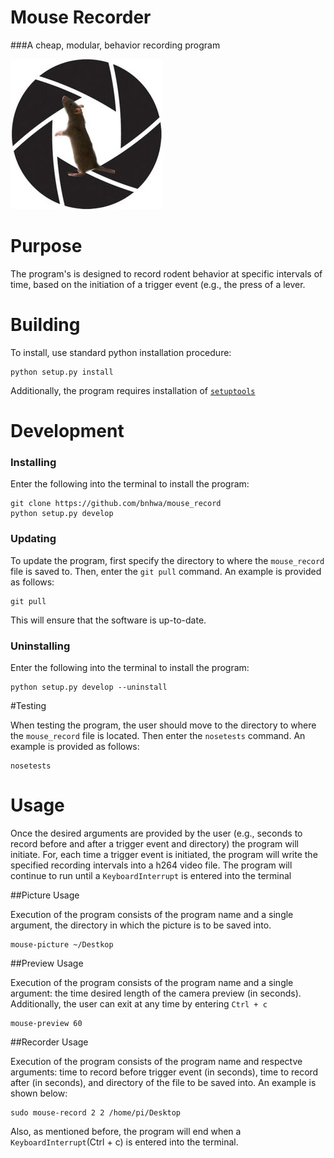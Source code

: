 # Mouse Recorder

###A cheap, modular, behavior recording program

![Mouserecord_logo.jpg](Mouserecord_logo.jpg)


# Purpose

The program's is designed to record rodent behavior at specific intervals of time, based on the initiation of a trigger event (e.g., the press of a lever.


# Building

To install, use standard python installation procedure:

    python setup.py install

Additionally, the program requires installation of [`setuptools`](https://pypi.python.org/pypi/setuptools)


# Development

### Installing

Enter the following into the terminal to install the program:

    git clone https://github.com/bnhwa/mouse_record
    python setup.py develop

### Updating

To update the program, first specify the directory to where the `mouse_record` file is saved to. Then, enter the `git pull` command. An example is provided as follows:

    git pull

This will ensure that the software is up-to-date.

### Uninstalling

Enter the following into the terminal to install the program:

    python setup.py develop --uninstall


#Testing

When testing the program, the user should move to the directory to where the `mouse_record` file is located. Then enter the `nosetests` command. An example is provided as follows:

    nosetests


# Usage

Once the desired arguments are provided by the user (e.g., seconds to record before and after a trigger event and directory) the program will initiate. For, each time a trigger event is initiated, the program will write the specified recording intervals into a h264 video file. The program will continue to run until a `KeyboardInterrupt` is entered into the terminal

##Picture Usage

Execution of the program consists of the program name and a single argument, the directory in which the picture is to be saved into.

    mouse-picture ~/Destkop

##Preview Usage

Execution of the program consists of the program name and a single argument: the time desired length of the camera preview (in seconds). Additionally, the user can exit at any time by entering `Ctrl + c`

    mouse-preview 60

##Recorder Usage

Execution of the program consists of the program name and respectve arguments: time to record before trigger event (in seconds), time to record after (in seconds), and directory of the file to be saved into. An example is shown below:

    sudo mouse-record 2 2 /home/pi/Desktop

Also, as mentioned before, the program will end when a `KeyboardInterrupt`(Ctrl + c) is entered into the terminal.

